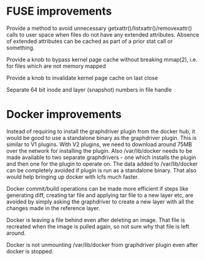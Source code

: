 # FUSE improvements

Provide a method to avoid unnecessary getxattr()/listxattr()/removexattr()
calls to user space when files do not have any extended attributes.  Absence of
extended attributes can be cached as part of a prior stat call or something.

Provide a knob to bypass kernel page cache without breaking mmap(2), i.e. for
files which are not memory mapped

Provide a knob to invalidate kernel page cache on last close

Separate 64 bit inode and layer (snapshot) numbers in file handle

# Docker improvements

Instead of requiring to install the graphdriver plugin from the docker hub,
it would be good to use a standalone binary as the graphdriver plugin.
This is similar to V1 plugins.  With V2 plugins, we need to download around
75MB over the network for installing the plugin.  Also /var/lib/docker needs to
be made available to two separate graphdrivers - one which installs the plugin
and then one for the plugin to operate on.  The data added to /var/lib/docker
can be completely avoided if plugin is run as a standalone binary.  That also
would help bringing up docker with lcfs much faster.

Docker commit/build operations can be made more efficient if steps like generating 
diff, creating tar file and applying tar file to a new layer etc, are avoided by
simply asking the graphdriver to create a new layer with all the changes made
in the reference layer.

Docker is leaving a file behind even after deleting an image.  That file is
recreated when the image is pulled again, so not sure why that file is left
around.

Docker is not unmounting /var/lib/docker from graphdriver plugin even after
docker is stopped.
